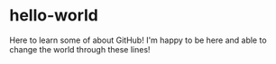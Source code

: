 # hello-world
Here to learn some of about GitHub!
I'm happy to be here and able to change the world through these lines!
